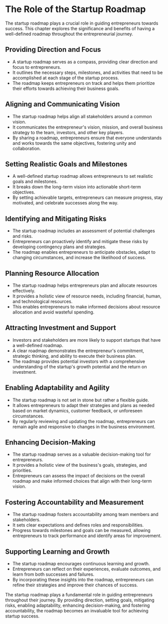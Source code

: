 The Role of the Startup Roadmap
==========================================

The startup roadmap plays a crucial role in guiding entrepreneurs towards success. This chapter explores the significance and benefits of having a well-defined roadmap throughout the entrepreneurial journey.

Providing Direction and Focus
-----------------------------

* A startup roadmap serves as a compass, providing clear direction and focus to entrepreneurs.
* It outlines the necessary steps, milestones, and activities that need to be accomplished at each stage of the startup process.
* The roadmap keeps entrepreneurs on track and helps them prioritize their efforts towards achieving their business goals.

Aligning and Communicating Vision
---------------------------------

* The startup roadmap helps align all stakeholders around a common vision.
* It communicates the entrepreneur's vision, mission, and overall business strategy to the team, investors, and other key players.
* By sharing a roadmap, entrepreneurs ensure that everyone understands and works towards the same objectives, fostering unity and collaboration.

Setting Realistic Goals and Milestones
--------------------------------------

* A well-defined startup roadmap allows entrepreneurs to set realistic goals and milestones.
* It breaks down the long-term vision into actionable short-term objectives.
* By setting achievable targets, entrepreneurs can measure progress, stay motivated, and celebrate successes along the way.

Identifying and Mitigating Risks
--------------------------------

* The startup roadmap includes an assessment of potential challenges and risks.
* Entrepreneurs can proactively identify and mitigate these risks by developing contingency plans and strategies.
* The roadmap enables entrepreneurs to anticipate obstacles, adapt to changing circumstances, and increase the likelihood of success.

Planning Resource Allocation
----------------------------

* The startup roadmap helps entrepreneurs plan and allocate resources effectively.
* It provides a holistic view of resource needs, including financial, human, and technological resources.
* This enables entrepreneurs to make informed decisions about resource allocation and avoid wasteful spending.

Attracting Investment and Support
---------------------------------

* Investors and stakeholders are more likely to support startups that have a well-defined roadmap.
* A clear roadmap demonstrates the entrepreneur's commitment, strategic thinking, and ability to execute their business plan.
* The roadmap provides potential investors with a comprehensive understanding of the startup's growth potential and the return on investment.

Enabling Adaptability and Agility
---------------------------------

* The startup roadmap is not set in stone but rather a flexible guide.
* It allows entrepreneurs to adapt their strategies and plans as needed based on market dynamics, customer feedback, or unforeseen circumstances.
* By regularly reviewing and updating the roadmap, entrepreneurs can remain agile and responsive to changes in the business environment.

Enhancing Decision-Making
-------------------------

* The startup roadmap serves as a valuable decision-making tool for entrepreneurs.
* It provides a holistic view of the business's goals, strategies, and priorities.
* Entrepreneurs can assess the impact of decisions on the overall roadmap and make informed choices that align with their long-term vision.

Fostering Accountability and Measurement
----------------------------------------

* The startup roadmap fosters accountability among team members and stakeholders.
* It sets clear expectations and defines roles and responsibilities.
* Progress towards milestones and goals can be measured, allowing entrepreneurs to track performance and identify areas for improvement.

Supporting Learning and Growth
------------------------------

* The startup roadmap encourages continuous learning and growth.
* Entrepreneurs can reflect on their experiences, evaluate outcomes, and learn from both successes and failures.
* By incorporating these insights into the roadmap, entrepreneurs can refine their strategies and improve their chances of success.

The startup roadmap plays a fundamental role in guiding entrepreneurs throughout their journey. By providing direction, setting goals, mitigating risks, enabling adaptability, enhancing decision-making, and fostering accountability, the roadmap becomes an invaluable tool for achieving startup success.
